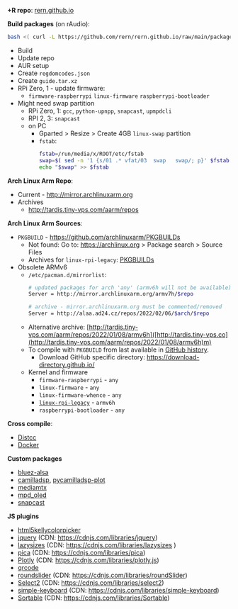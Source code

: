 **+R repo**: [rern.github.io](https://rern.github.io)

**Build packages** (on rAudio):
```sh
bash <( curl -L https://github.com/rern/rern.github.io/raw/main/package.sh )
```
- Build
- Update repo
- AUR setup
- Create `regdomcodes.json`
- Create `guide.tar.xz`
- RPi Zero, 1 - update firmware:
	- `firmware-raspberrypi` `linux-firmware` `raspberrypi-bootloader`
- Might need swap partition
	- RPi Zero, 1: `gcc`, `python-upnpp`, `snapcast`, `upmpdcli`
	- RPI 2, 3: `snapcast`
	- on PC
		- Gparted > Resize > Create 4GB `linux-swap` partition
    	- `fstab`:
		   	```sh
		    fstab=/run/media/x/ROOT/etc/fstab
		 	swap=$( sed -n '1 {s/01 .* vfat/03  swap   swap/; p}' $fstab )
			echo "$swap" >> $fstab
			```

**Arch Linux Arm Repo**:
- Current - http://mirror.archlinuxarm.org
- Archives
	- http://tardis.tiny-vps.com/aarm/repos

**Arch Linux Arm Sources**:
- `PKGBUILD` - https://github.com/archlinuxarm/PKGBUILDs
	- Not found: Go to: https://archlinux.org > Package search > Source Files
   	- Archives for `linux-rpi-legacy`: [PKGBUILDs](https://github.com/archlinuxarm/PKGBUILDs/tree/4a2735c88645cf21e6817b6a32902f0528a60887)
- Obsolete ARMv6
	- `/etc/pacman.d/mirrorlist`:
		```sh
  		# updated packages for arch 'any' (armv6h will not be available)
  		Server = http://mirror.archlinuxarm.org/armv7h/$repo
  
  		# archive - mirror.archlinuxarm.org must be commented/removed
		Server = http://alaa.ad24.cz/repos/2022/02/06/$arch/$repo
		```
	- Alternative archive: [http://tardis.tiny-vps.com/aarm/repos/2022/01/08/armv6h]([http://tardis.tiny-vps.co](http://tardis.tiny-vps.com/aarm/repos/2022/01/08/armv6h)m)
	- To compile with `PKGBUILD` from last available in [GitHub history](https://github.com/archlinuxarm/PKGBUILDs/tree/5fb6d2b2e8292fb1df5c1d7a347493c9e2164810).
		- Download GitHub specific directory: https://download-directory.github.io/
	- Kernel and firmware
		- `firmware-raspberrypi` - `any`
		- `linux-firmware` - `any`
		- `linux-firmware-whence` - `any`
		- [`linux-rpi-legacy`](https://github.com/archlinuxarm/PKGBUILDs/tree/5fb6d2b2e8292fb1df5c1d7a347493c9e2164810/core/linux-rpi-legacy) - `armv6h`
		- `raspberrypi-bootloader` - `any`

**Cross compile**:
- [Distcc](https://github.com/rern/rern.github.io/blob/main/cross-compile.md#distcc)
- [Docker](https://github.com/rern/rern.github.io/blob/main/cross-compile.md#docker)

**Custom packages**
- [bluez-alsa](https://github.com/Arkq/bluez-alsa/tags)
- [camilladsp](https://github.com/HEnquist/camilladsp), [pycamilladsp-plot](https://github.com/HEnquist/pycamilladsp-plot)
- [mediamtx](https://github.com/aler9/mediamtx)
- [mpd_oled](https://github.com/antiprism/mpd_oled/tags)
- [snapcast](https://github.com/badaix/snapcast)

**JS plugins**
- [html5kellycolorpicker](https://github.com/NC22/HTML5-Color-Picker)
- [jquery](https://jquery.com/) (CDN: https://cdnjs.com/libraries/jquery)
- [lazysizes](https://github.com/aFarkas/lazysizes) (CDN: https://cdnjs.com/libraries/lazysizes )
- [pica](https://github.com/nodeca/pica/tags) (CDN: https://cdnjs.com/libraries/pica)
- [Plotly](https://github.com/plotly/plotly.js) (CDN: https://cdnjs.com/libraries/plotly.js)
- [qrcode](https://github.com/datalog/qrcode-svg)
- [roundslider](https://github.com/soundar24/roundSlider) (CDN: https://cdnjs.com/libraries/roundSlider)
- [Select2](https://github.com/select2/select2) (CDN: https://cdnjs.com/libraries/select2)
- [simple-keyboard](https://github.com/hodgef/simple-keyboard/blob/master/build/index.modern.js) (CDN: https://cdnjs.com/libraries/simple-keyboard)
- [Sortable](https://github.com/SortableJS/Sortable) (CDN: https://cdnjs.com/libraries/Sortable)

